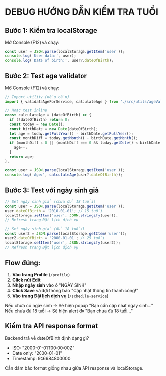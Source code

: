 # DEBUG HƯỚNG DẪN KIỂM TRA TUỔI

## Bước 1: Kiểm tra localStorage
Mở Console (F12) và chạy:
```javascript
const user = JSON.parse(localStorage.getItem('user'));
console.log('User data:', user);
console.log('Date of birth:', user?.dateOfBirth);
```

## Bước 2: Test age validator
Mở Console (F12) và chạy:
```javascript
// Import utility (nếu cần)
import { validateAgeForService, calculateAge } from './src/utils/ageValidator';

// Hoặc test inline
const calculateAge = (dateOfBirth) => {
  if (!dateOfBirth) return 0;
  const today = new Date();
  const birthDate = new Date(dateOfBirth);
  let age = today.getFullYear() - birthDate.getFullYear();
  const monthDiff = today.getMonth() - birthDate.getMonth();
  if (monthDiff < 0 || (monthDiff === 0 && today.getDate() < birthDate.getDate())) {
    age--;
  }
  return age;
};

const user = JSON.parse(localStorage.getItem('user'));
console.log('Age:', calculateAge(user?.dateOfBirth));
```

## Bước 3: Test với ngày sinh giả
```javascript
// Set ngày sinh giả (chưa đủ 18 tuổi)
const user = JSON.parse(localStorage.getItem('user'));
user.dateOfBirth = '2010-01-01'; // 15 tuổi
localStorage.setItem('user', JSON.stringify(user));
// Refresh trang Đặt lịch dịch vụ

// Set ngày sinh giả (đủ 18 tuổi)
const user2 = JSON.parse(localStorage.getItem('user'));
user2.dateOfBirth = '2000-01-01'; // 25 tuổi
localStorage.setItem('user', JSON.stringify(user2));
// Refresh trang Đặt lịch dịch vụ
```

## Flow đúng:
1. **Vào trang Profile** (`/profile`)
2. **Click nút Edit**
3. **Nhập ngày sinh** vào ô "NGÀY SINH"
4. **Click Save** và đợi thông báo "Cập nhật thông tin thành công!"
5. **Vào trang Đặt lịch dịch vụ** (`/schedule-service`)

Nếu chưa có ngày sinh → Sẽ hiện popup "Bạn cần cập nhật ngày sinh..."
Nếu chưa đủ 18 tuổi → Sẽ hiện alert đỏ "Bạn chưa đủ 18 tuổi..."

## Kiểm tra API response format
Backend trả về dateOfBirth định dạng gì?
- ISO: "2000-01-01T00:00:00Z"
- Date only: "2000-01-01"
- Timestamp: 946684800000

Cần đảm bảo format giống nhau giữa API response và localStorage.

